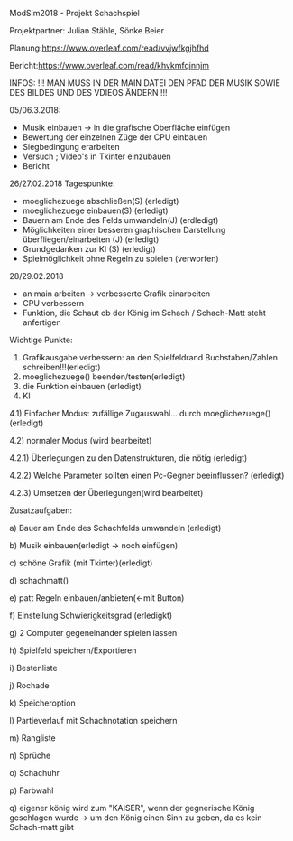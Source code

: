 ModSim2018 - Projekt
Schachspiel

Projektpartner: Julian Stähle, Sönke Beier

Planung:https://www.overleaf.com/read/vvjwfkgjhfhd

Bericht:https://www.overleaf.com/read/khvkmfqjnnjm

INFOS:
!!! MAN MUSS IN DER MAIN DATEI DEN PFAD DER MUSIK SOWIE DES BILDES UND DES VDIEOS ÄNDERN !!!



05/06.3.2018:
- Musik einbauen -> in die grafische Oberfläche einfügen
- Bewertung der einzelnen Züge der CPU einbauen
- Siegbedingung erarbeiten
- Versuch ; Video's in Tkinter einzubauen 
- Bericht 

26/27.02.2018 Tagespunkte:
- moeglichezuege abschließen(S) (erledigt)
- moeglichezuege einbauen(S) (erledigt)
- Bauern am Ende des Felds umwandeln(J) (erdledigt)
- Möglichkeiten einer besseren graphischen Darstellung überfliegen/einarbeiten (J) (erledigt)
- Grundgedanken zur KI (S) (erledigt)
- Spielmöglichkeit ohne Regeln zu spielen (verworfen)

28/29.02.2018
- an main arbeiten -> verbesserte Grafik einarbeiten
- CPU verbessern 
- Funktion, die Schaut ob der König im Schach / Schach-Matt steht anfertigen


Wichtige Punkte:
1) Grafikausgabe verbessern: an den Spielfeldrand Buchstaben/Zahlen schreiben!!!(erledigt)
2) moeglichezuege() beenden/testen(erledigt)
3) die Funktion einbauen (erledigt)
4) KI

4.1) Einfacher Modus: zufällige Zugauswahl... durch moeglichezuege()(erledigt)

4.2) normaler Modus (wird bearbeitet)

4.2.1) Überlegungen zu den Datenstrukturen, die nötig (erledigt)

4.2.2) Welche Parameter sollten einen Pc-Gegner beeinflussen? (erledigt)

4.2.3) Umsetzen der Überlegungen(wird bearbeitet)


Zusatzaufgaben:

a) Bauer am Ende des Schachfelds umwandeln (erledigt)

b) Musik einbauen(erledigt -> noch einfügen)

c) schöne Grafik (mit Tkinter)(erledigt)

d) schachmatt() 

e) patt Regeln einbauen/anbieten(<-mit Button)

f) Einstellung Schwierigkeitsgrad (erledigkt)

g) 2 Computer gegeneinander spielen lassen

h) Spielfeld speichern/Exportieren

i) Bestenliste

j) Rochade 

k) Speicheroption

l) Partieverlauf mit Schachnotation speichern

m) Rangliste

n) Sprüche 

o) Schachuhr

p) Farbwahl

q) eigener könig wird zum "KAISER", wenn der gegnerische König geschlagen wurde -> um den König einen Sinn zu geben, da es kein Schach-matt gibt
